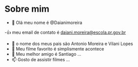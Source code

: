 # Sobre mim
- 👋 Olá meu nome é @Daianimoreira 

-:+1: meu email de contato é daiani.moreira@escola.pr.gov.br 
- 👀 o nome dos meus pais são Antonio Moreira e Vilani Lopes 
- 🌱 Meu filme favorito é simplismente acontece 
- 💞️ Meu melhor amigo é Santiago  ...
- 📫 Gosto de assistir filmes   ...
